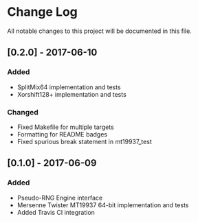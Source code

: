 # Change Log

All notable changes to this project will be documented in this file.

## [0.2.0] - 2017-06-10
### Added
- SplitMix64 implementation and tests
- Xorshift128+ implementation and tests

### Changed
- Fixed Makefile for multiple targets
- Formatting for README badges
- Fixed spurious break statement in mt19937_test

## [0.1.0] - 2017-06-09
### Added
- Pseudo-RNG Engine interface
- Mersenne Twister MT19937 64-bit implementation and tests
- Added Travis CI integration
